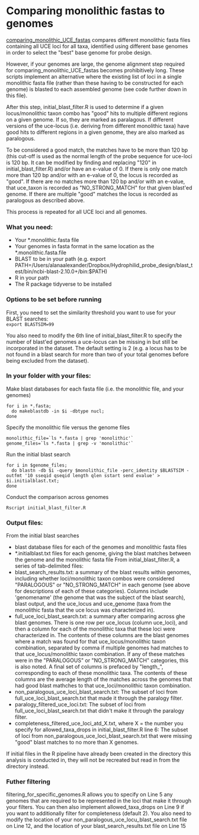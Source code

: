 # Comparing monolithic fastas to genomes
[comparing_monolithic_UCE_fastas](https://github.com/laninsky/comparing_monolithic_UCE_fastas) compares different monolithic fasta files containing all UCE loci for all taxa, identified using different base genomes in order to select the "best" base genome for probe design.  

However, if your genomes are large, the genome alignment step required for comparing_monolithic_UCE_fastas becomes prohibitively long. These scripts implement an alternative where the existing list of loci in a single monolithic fasta file (rather than these having to be constructed for each genome) is blasted to each assembled genome (see code further down in this file).

After this step, initial_blast_filter.R is used to determine if a given locus/monolithic taxon combo has "good" hits to multiple different regions on a given genome. If so, they are marked as paralagous. If different versions of the uce-locus (i.e. deriving from different monolithic taxa) have good hits to different regions in a given genome, they are also marked as paralogous.

To be considered a good match, the matches have to be more than 120 bp (this cut-off is used as the normal length of the probe sequence for uce-loci is 120 bp. It can be modified by finding and replacing "120" in initial_blast_filter.R) and/or have an e-value of 0. If there is only one match more than 120 bp and/or with an e-value of 0, the locus is recorded as "good". If there are no matches more than 120 bp and/or with an e-value, that uce_taxon is recorded as "NO_STRONG_MATCH" for that given blast'ed genome.  If there are multiple "good" matches the locus is recorded as paralogous as described above.

This process is repeated for all UCE loci and all genomes.  

### What you need:
* Your \*.monolithic.fasta file  
* Your genomes in fasta format in the same location as the \*.monolithic.fasta.file  
* BLAST to be in your path (e.g. export PATH=/Users/alanaalexander/Dropbox/Hydrophilid_probe_design/blast_test/bin/ncbi-blast-2.10.0+/bin:$PATH)
* R in your path
* The R package tidyverse to be installed

### Options to be set before running
First, you need to set the similarity threshold you want to use for your BLAST searches:  
`export BLASTSIM=99`

You also need to modify the 6th line of initial_blast_filter.R to specify the number of blast'ed
genomes a uce-locus can be missing in but still be incorporated in the dataset. The default setting is 2 (e.g. a locus has to be not found in a blast search for more than two of your total genomes before being excluded from the dataset).

### In your folder with your files:
Make blast databases for each fasta file (i.e. the monolithic file, and your genomes)
```
for i in *.fasta;
  do makeblastdb -in $i -dbtype nucl;
done
```
Specify the monolithic file versus the genome files
```
monolithic_file=`ls *.fasta | grep 'monolithic'`
genome_files=`ls *.fasta | grep -v 'monolithic'`
```
Run the initial blast search
```
for i in $genome_files;
  do blastn -db $i -query $monolithic_file -perc_identity $BLASTSIM -outfmt '10 sseqid qseqid length qlen sstart send evalue' > $i.initialblast.txt;
done
```
Conduct the comparison across genomes
```
Rscript initial_blast_filter.R
```

### Output files:
From the initial blast searches  
* blast database files for each of the genomes and monolithic fasta files
* \*.initialblast.txt files for each genome, giving the blast matches between the genome and the monolithic fasta file
From initial_blast_filter.R, a series of tab-delimited files:
* blast_search_results.txt: a summary of the blast results within genomes, including whether loci/monolithic taxon combos were considered "PARALOGOUS" or "NO_STRONG_MATCH" in each genome (see above for descriptions of each of these categories). Columns include 'genomename' (the genome that was the subject of the blast search), blast output, and the uce_locus and uce_genome (taxa from the monolithic fasta that the uce locus was characterized in).
* full_uce_loci_blast_search.txt: a summary after comparing across ghe blast genomes. There is one row per uce_locus (column uce_loci), and then a column for each of the monolithic taxa that these loci were characterized in. The contents of these columns are the blast genomes where a match was found for that uce_locus/monolithic taxon combination, separated by comma if multiple genomes had matches to that uce_locus/monolithic taxon combination. If any of these matches were in the "PARALOGOUS" or "NO_STRONG_MATCH" categories, this is also noted. A final set of columns is prefaced by "length_", corresponding to each of these monolithic taxa. The contents of these columns are the average length of the matches across the genomes that had good blast mathches to that uce_loci/monolithic taxon combination.
* non_paralogous_uce_loci_blast_search.txt: The subset of loci from full_uce_loci_blast_search.txt that made it through the paralogy filter.
* paralogy_filtered_uce_loci.txt: The subset of loci from full_uce_loci_blast_search.txt that didn't make it through the paralogy filter.
* completeness_filtered_uce_loci_atd_X.txt, where X = the number you specify for allowed_taxa_drops in initial_blast_filter.R line 6: The subset of loci from non_paralogous_uce_loci_blast_search.txt that were missing "good" blast matches to no more than X genomes.

If initial files in the R pipeline have already been created in the directory this analysis is conducted in, they will not be recreated but read in from the directory instead.

### Futher filtering
filtering_for_specific_genomes.R allows you to specify on Line 5 any genomes that are required to be represented in the loci that make it through your filters. You can then also implement allowed_taxa_drops on Line 9 if you want to additionally filter for completeness (default 2). You also need to modify the location of your non_paralogous_uce_locu_blast_search.txt file on Line 12, and the location of your blast_search_results.txt file on Line 15
